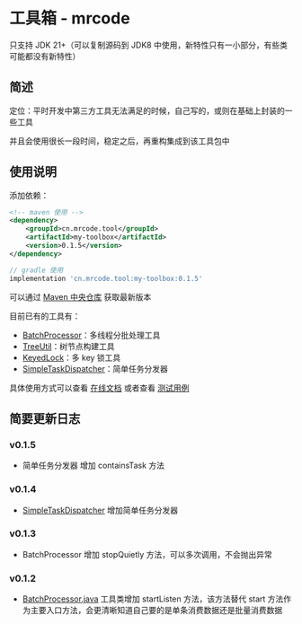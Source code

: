 # 工具箱 - mrcode

只支持 JDK 21+（可以复制源码到 JDK8 中使用，新特性只有一小部分，有些类可能都没有新特性）

## 简述
定位：平时开发中第三方工具无法满足的时候，自己写的，或则在基础上封装的一些工具

并且会使用很长一段时间，稳定之后，再重构集成到该工具包中

## 使用说明
添加依赖：

```xml
<!-- maven 使用 -->
<dependency>
    <groupId>cn.mrcode.tool</groupId>
    <artifactId>my-toolbox</artifactId>
    <version>0.1.5</version>
</dependency>
```
```groovy
// gradle 使用
implementation 'cn.mrcode.tool:my-toolbox:0.1.5'
```
可以通过 [Maven 中央仓库](https://central.sonatype.com/artifact/cn.mrcode.tool/my-toolbox) 获取最新版本

目前已有的工具有：
- [BatchProcessor](src%2Fmain%2Fjava%2Fcn%2Fmrcode%2Ftool%2Fmytoolbox%2Fthread%2FBatchProcessor.java)：多线程分批处理工具
- [TreeUtil](src%2Fmain%2Fjava%2Fcn%2Fmrcode%2Ftool%2Fmytoolbox%2Flang%2Ftree%2FTreeUtil.java)：树节点构建工具
- [KeyedLock](src%2Fmain%2Fjava%2Fcn%2Fmrcode%2Ftool%2Fmytoolbox%2Fconcurrent%2Fkeyedlock%2FKeyedLock.java)：多 key 锁工具
- [SimpleTaskDispatcher](src%2Fmain%2Fjava%2Fcn%2Fmrcode%2Ftool%2Fmytoolbox%2Fthread%2FSimpleTaskDispatcher.java)：简单任务分发器

具体使用方式可以查看 [在线文档](https://www.yuque.com/mrcode.cn/note-combat/ypxy8nhgzclg2psk) 或者查看 [测试用例](https://github.com/zq99299/my-toolbox/tree/main/src/test/java/cn/mrcode/tool/mytoolbox)

## 简要更新日志
### v0.1.5
- 简单任务分发器 增加 containsTask 方法

### v0.1.4
- [SimpleTaskDispatcher](src%2Fmain%2Fjava%2Fcn%2Fmrcode%2Ftool%2Fmytoolbox%2Fthread%2FSimpleTaskDispatcher.java) 增加简单任务分发器

### v0.1.3
- BatchProcessor 增加 stopQuietly 方法，可以多次调用，不会抛出异常
### v0.1.2
- [BatchProcessor.java](src%2Fmain%2Fjava%2Fcn%2Fmrcode%2Ftool%2Fmytoolbox%2Fthread%2FBatchProcessor.java) 工具类增加 startListen 方法，该方法替代 start 方法作为主要入口方法，会更清晰知道自己要的是单条消费数据还是批量消费数据
